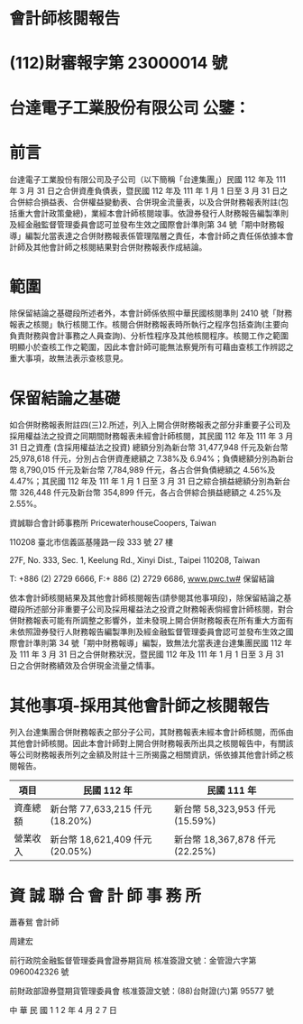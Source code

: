 # 會計師核閱報告

# (112)財審報字第 23000014 號

# 台達電子工業股份有限公司 公鑒：

# 前言

台達電子工業股份有限公司及子公司（以下簡稱「台達集團」）民國 112 年及 111 年 3 月 31 日之合併資產負債表，暨民國 112 年及 111 年 1 月 1 日至 3 月 31 日之合併綜合損益表、合併權益變動表、合併現金流量表，以及合併財務報表附註(包括重大會計政策彙總)，業經本會計師核閱竣事。依證券發行人財務報告編製準則及經金融監督管理委員會認可並發布生效之國際會計準則第 34 號「期中財務報導」編製允當表達之合併財務報表係管理階層之責任，本會計師之責任係依據本會計師及其他會計師之核閱結果對合併財務報表作成結論。

# 範圍

除保留結論之基礎段所述者外，本會計師係依照中華民國核閱準則 2410 號「財務報表之核閱」執行核閱工作。核閱合併財務報表時所執行之程序包括查詢(主要向負責財務與會計事務之人員查詢)、分析性程序及其他核閱程序。核閱工作之範圍明顯小於查核工作之範圍，因此本會計師可能無法察覺所有可藉由查核工作辨認之重大事項，故無法表示查核意見。

# 保留結論之基礎

如合併財務報表附註四(三)2.所述，列入上開合併財務報表之部分非重要子公司及採用權益法之投資之同期間財務報表未經會計師核閱，其民國 112 年及 111 年 3 月 31 日之資產 (含採用權益法之投資) 總額分別為新台幣 31,477,948 仟元及新台幣 25,978,618 仟元，分別占合併資產總額之 7.38%及 6.94%；負債總額分別為新台幣 8,790,015 仟元及新台幣 7,784,989 仟元，各占合併負債總額之 4.56%及 4.47%；其民國 112 年及 111 年 1 月 1 日至 3 月 31 日之綜合損益總額分別為新台幣 326,448 仟元及新台幣 354,899 仟元，各占合併綜合損益總額之 4.25%及 2.55%。

資誠聯合會計師事務所 PricewaterhouseCoopers, Taiwan

110208 臺北市信義區基隆路一段 333 號 27 樓

27F, No. 333, Sec. 1, Keelung Rd., Xinyi Dist., Taipei 110208, Taiwan

T: +886 (2) 2729 6666, F:+ 886 (2) 2729 6686, www.pwc.tw# 保留結論

依本會計師核閱結果及其他會計師核閱報告(請參閱其他事項段)，除保留結論之基礎段所述部分非重要子公司及採用權益法之投資之財務報表倘經會計師核閱，對合併財務報表可能有所調整之影響外，並未發現上開合併財務報表在所有重大方面有未依照證券發行人財務報告編製準則及經金融監督管理委員會認可並發布生效之國際會計準則第 34 號「期中財務報導」編製，致無法允當表達台達集團民國 112 年及 111 年 3 月 31 日之合併財務狀況，暨民國 112 年及 111 年 1 月 1 日至 3 月 31 日之合併財務績效及合併現金流量之情事。

# 其他事項-採用其他會計師之核閱報告

列入台達集團合併財務報表之部分子公司，其財務報表未經本會計師核閱，而係由其他會計師核閱。因此本會計師對上開合併財務報表所出具之核閱報告中，有關該等公司財務報表所列之金額及附註十三所揭露之相關資訊，係依據其他會計師之核閱報告。

|項目|民國 112 年|民國 111 年|
|---|---|---|
|資產總額|新台幣 77,633,215 仟元 (18.20%)|新台幣 58,323,953 仟元 (15.59%)|
|營業收入|新台幣 18,621,409 仟元 (20.05%)|新台幣 18,367,878 仟元 (22.25%)|

# 資 誠 聯 合 會 計 師 事 務 所

蕭春鴛 會計師

周建宏

前行政院金融監督管理委員會證券期貨局 核准簽證文號：金管證六字第 0960042326 號

前財政部證券暨期貨管理委員會 核准簽證文號：(88)台財證(六)第 95577 號

中 華 民 國 1 1 2 年 4 月 2 7 日